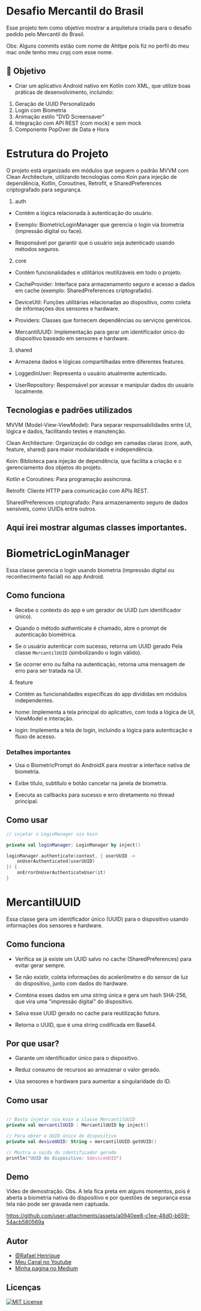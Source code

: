 
# Desafio Mercantil do Brasil

Esse projeto tem como objetivo mostrar a arquitetura criada para o desafio pedido pelo Mercantil do Brasil.

Obs: Alguns commits estão com nome de Ahttpe pois fiz no perfil do meu mac onde tenho meu cnpj com esse nome.

## 🎯 Objetivo

* Criar um aplicativo Android nativo em Kotlin com XML, que utilize boas práticas de desenvolvimento, incluindo:
1. Geração de UUID Personalizado
2. Login com Biometria
3. Animação estilo "DVD Screensaver"
4. Integração com API REST (com mock) e sem mock
5. Componente PopOver de Data e Hora

# Estrutura do Projeto
O projeto está organizado em módulos que seguem o padrão MVVM com Clean Architecture, utilizando tecnologias como Koin para injeção de dependência, Kotlin, Coroutines, Retrofit, e SharedPreferences criptografado para segurança.

1. auth
   
  * Contém a lógica relacionada à autenticação do usuário.
  
  * Exemplo: BiometricLoginManager que gerencia o login via biometria (impressão digital ou face).
  
  * Responsável por garantir que o usuário seja autenticado usando métodos seguros.

2. core
     
  * Contém funcionalidades e utilitários reutilizáveis em todo o projeto.
  
  * CacheProvider: Interface para armazenamento seguro e acesso a dados em cache (exemplo: SharedPreferences criptografado).
  
  * DeviceUtil: Funções utilitárias relacionadas ao dispositivo, como coleta de informações dos sensores e hardware.
  
  * Providers: Classes que fornecem dependências ou serviços genéricos.
  
  * MercantilUUID: Implementação para gerar um identificador único do dispositivo baseado em sensores e hardware.

3. shared
     
  * Armazena dados e lógicas compartilhadas entre diferentes features.
  
  * LoggedInUser: Representa o usuário atualmente autenticado.
  
  * UserRepository: Responsável por acessar e manipular dados do usuário localmente.

  ## Tecnologias e padrões utilizados
MVVM (Model-View-ViewModel): Para separar responsabilidades entre UI, lógica e dados, facilitando testes e manutenção.

Clean Architecture: Organização do código em camadas claras (core, auth, feature, shared) para maior modularidade e independência.

Koin: Biblioteca para injeção de dependência, que facilita a criação e o gerenciamento dos objetos do projeto.

Kotlin e Coroutines: Para programação assíncrona.

Retrofit: Cliente HTTP para comunicação com APIs REST.

SharedPreferences criptografado: Para armazenamento seguro de dados sensíveis, como UUIDs entre outros.

## Aqui irei mostrar algumas classes importantes.

# BiometricLoginManager
Essa classe gerencia o login usando biometria (impressão digital ou reconhecimento facial) no app Android.

## Como funciona
* Recebe o contexto do app e um gerador de UUID (um identificador único).

* Quando o método authenticate é chamado, abre o prompt de autenticação biométrica.

* Se o usuário autenticar com sucesso, retorna um UUID gerado Pela classe `MercantilUUID` (simbolizando o login válido).

* Se ocorrer erro ou falha na autenticação, retorna uma mensagem de erro para ser tratada na UI.

4. feature

* Contém as funcionalidades específicas do app divididas em módulos independentes.

* home: Implementa a tela principal do aplicativo, com toda a lógica de UI, ViewModel e interação.

* login: Implementa a tela de login, incluindo a lógica para autenticação e fluxo de acesso.

### Detalhes importantes
* Usa o BiometricPrompt do AndroidX para mostrar a interface nativa de biometria.

* Exibe título, subtítulo e botão cancelar na janela de biometria.

* Executa as callbacks para sucesso e erro diretamente no thread principal.

## Como usar

```kotlin
// injetar o LoginManager via koin

private val loginManager: LoginManager by inject()

loginManager.authenticate(context, { userUUID ->
    onUserAuthenticated(userUUID)
}) {
    onErrorOnUserAuthenticateUser(it)
}
```

# MercantilUUID
Essa classe gera um identificador único (UUID) para o dispositivo usando informações dos sensores e hardware.

## Como funciona

* Verifica se já existe um UUID salvo no cache (SharedPreferences) para evitar gerar sempre.

* Se não existir, coleta informações do acelerômetro e do sensor de luz do dispositivo, junto com dados do hardware.

* Combina esses dados em uma string única e gera um hash SHA-256, que vira uma "impressão digital" do dispositivo.

* Salva esse UUID gerado no cache para reutilização futura.

* Retorna o UUID, que é uma string codificada em Base64.

## Por que usar?
* Garante um identificador único para o dispositivo.

* Reduz consumo de recursos ao armazenar o valor gerado.

* Usa sensores e hardware para aumentar a singularidade do ID.

## Como usar

```kotlin

// Basta injetar via koin a classe MercantilUUID
private val mercantilUUID : MercantilUUID by inject()

// Para obter o UUID único do dispositivo
private val deviceUUID: String = mercantilUUID.getUUID()

// Mostra a saida do identificador gerado
println("UUID do dispositivo: $deviceUUID")

```

## Demo

Video de demostração. Obs. A tela fica preta em alguns momentos, pois é aberta a biometria nativa do dispositivo e por questões de segurança essa tela não pode ser gravada nem captuada.

https://github.com/user-attachments/assets/a0940ee8-c1ee-46d0-b659-54acb580569a


## Autor

- [@Rafael Henrique](https://github.com/faelmg18/)
- [Meu Canal no Youtube](https://www.youtube.com/@RafaelDevAndroid)
- [Minha pagina no Medium](https://medium.com/@faelmg18android)


## Licenças

[![MIT License](https://img.shields.io/badge/License-MIT-green.svg)](https://choosealicense.com/licenses/mit/)


